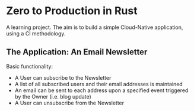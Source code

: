 # Zero to Production in Rust

A learning project.
The aim is to build a simple Cloud-Native application, using a CI methodology.

## The Application: An Email Newsletter 

Basic functionality:
- A User can subscribe to the Newsletter
- A list of all subscribed users and their email addresses is maintained 
- An email can be sent to each address upon a specified event triggered by the Owner (i.e. blog update)
- A User can unsubscribe from the Newsletter 
